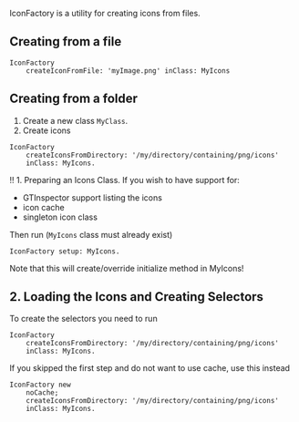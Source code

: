 IconFactory is a utility for creating icons from files.

## Creating from a file

```
IconFactory
	createIconFromFile: 'myImage.png' inClass: MyIcons
```

## Creating from a folder

1. Create a new class `MyClass`.
2. Create icons

```
IconFactory
	createIconsFromDirectory: '/my/directory/containing/png/icons'
	inClass: MyIcons.
```

!! 1. Preparing an Icons Class.
If you wish to have support for:

* GTInspector support listing the icons
* icon cache
* singleton icon class

Then run (`MyIcons` class must already exist)

```
IconFactory setup: MyIcons.
```

Note that this will create/override initialize method in MyIcons!

## 2. Loading the Icons and Creating Selectors

To create the selectors you need to run

```
IconFactory
	createIconsFromDirectory: '/my/directory/containing/png/icons'
	inClass: MyIcons.
```
	
If you skipped the first step and do not want to use cache, use this 
instead

```
IconFactory new
	noCache;
	createIconsFromDirectory: '/my/directory/containing/png/icons'
	inClass: MyIcons.
```